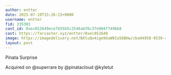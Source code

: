 ```yaml
---
author: entter
date: 2025-07-10T15:26:13+0000
username: entter
fid: 335383
cast_id: 0xec852649ece7b55b5c2546abf6c37e904f749bb8
cast: https://farcaster.xyz/entter/0xec852649
image: https://imagedelivery.net/BXluQx4ige9GuW0Ia56BHw/cba94958-9539-4db1-cabf-5802c5ec8300/original
layout: post
---
```

Pinata Surprise   
  
Acquired on @superrare by @pinatacloud @kyletut  

<img src='https://imagedelivery.net/BXluQx4ige9GuW0Ia56BHw/cba94958-9539-4db1-cabf-5802c5ec8300/original' alt='' referrerpolicy='no-referrer'/>